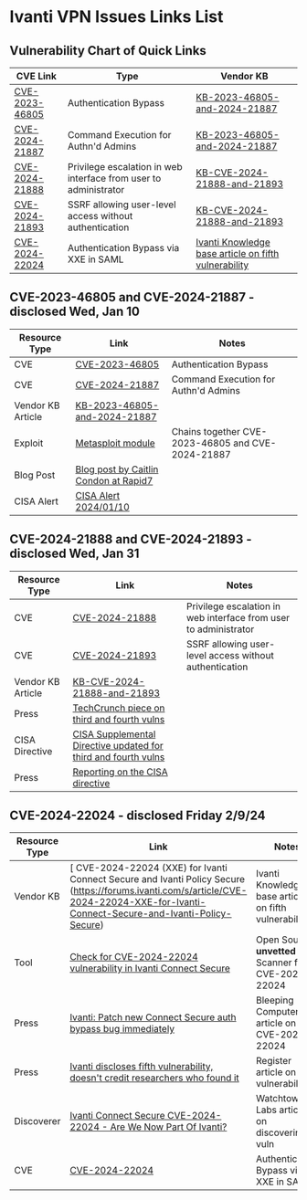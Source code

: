 # Ivanti VPN Issues Links List

## Vulnerability Chart of Quick Links

| CVE Link | Type | Vendor KB |
| -------- | ---- | --------- |
|[CVE-2023-46805](https://cve.mitre.org/cgi-bin/cvename.cgi?name=CVE-2023-4680) | Authentication Bypass | [KB-2023-46805-and-2024-21887](https://forums.ivanti.com/s/article/KB-CVE-2023-46805-Authentication-Bypass-CVE-2024-21887-Command-Injection-for-Ivanti-Connect-Secure-and-Ivanti-Policy-Secure-Gateways) | 
|[CVE-2024-21887](https://cve.mitre.org/cgi-bin/cvename.cgi?name=CVE-2024-21887) | Command Execution for Authn'd Admins | [KB-2023-46805-and-2024-21887](https://forums.ivanti.com/s/article/KB-CVE-2023-46805-Authentication-Bypass-CVE-2024-21887-Command-Injection-for-Ivanti-Connect-Secure-and-Ivanti-Policy-Secure-Gateways) | 
|[CVE-2024-21888](https://cve.mitre.org/cgi-bin/cvename.cgi?name=CVE-2024-21888) | Privilege escalation in web interface from user to administrator | [KB-CVE-2024-21888-and-21893](https://forums.ivanti.com/s/article/CVE-2024-21888-Privilege-Escalation-for-Ivanti-Connect-Secure-and-Ivanti-Policy-Secure) |
|[CVE-2024-21893](https://cve.mitre.org/cgi-bin/cvename.cgi?name=CVE-2024-21893) | SSRF allowing user-level access without authentication | [KB-CVE-2024-21888-and-21893](https://forums.ivanti.com/s/article/CVE-2024-21888-Privilege-Escalation-for-Ivanti-Connect-Secure-and-Ivanti-Policy-Secure) |
|[CVE-2024-22024](https://cve.mitre.org/cgi-bin/cvename.cgi?name=CVE-2024-22024) | Authentication Bypass via XXE in SAML | [Ivanti Knowledge base article on fifth vulnerability](https://forums.ivanti.com/s/article/CVE-2024-22024-XXE-for-Ivanti-Connect-Secure-and-Ivanti-Policy-Secure) |


## CVE-2023-46805 and CVE-2024-21887 -  disclosed Wed, Jan 10

| Resource Type        | Link                                                                            | Notes |
| -------------------- | ------------------------------------------------------------------------------- | ----- |
| CVE                  | [CVE-2023-46805](https://cve.mitre.org/cgi-bin/cvename.cgi?name=CVE-2023-4680) | Authentication Bypass |
| CVE                  | [CVE-2024-21887](https://cve.mitre.org/cgi-bin/cvename.cgi?name=CVE-2024-21887) | Command Execution for Authn'd Admins | 
| Vendor KB Article    | [KB-2023-46805-and-2024-21887](https://forums.ivanti.com/s/article/KB-CVE-2023-46805-Authentication-Bypass-CVE-2024-21887-Command-Injection-for-Ivanti-Connect-Secure-and-Ivanti-Policy-Secure-Gateways) | 
| Exploit              | [Metasploit module](http://packetstormsecurity.com/files/176668/Ivanti-Connect-Secure-Unauthenticated-Remote-Code-Execution.html) | Chains together CVE-2023-46805 and CVE-2024-21887 | 
| Blog Post            | [Blog post by Caitlin Condon at Rapid7](https://www.rapid7.com/blog/post/2024/01/11/etr-zero-day-exploitation-of-ivanti-connect-secure-and-policy-secure-gateways/) | |
| CISA Alert           | [CISA Alert 2024/01/10](https://www.cisa.gov/news-events/alerts/2024/01/10/ivanti-releases-security-update-connect-secure-and-policy-secure-gateways) ||| 


## CVE-2024-21888 and CVE-2024-21893 - disclosed Wed, Jan 31

| Resource Type        | Link                                                                            | Notes |
| -------------------- | ------------------------------------------------------------------------------- | ----- |
| CVE                  | [CVE-2024-21888](https://cve.mitre.org/cgi-bin/cvename.cgi?name=CVE-2024-21888) | Privilege escalation in web interface from user to administrator | [KB-CVE-2024-21888-and-21893](https://forums.ivanti.com/s/article/CVE-2024-21888-Privilege-Escalation-for-Ivanti-Connect-Secure-and-Ivanti-Policy-Secure) |
| CVE                  | [CVE-2024-21893](https://cve.mitre.org/cgi-bin/cvename.cgi?name=CVE-2024-21893) | SSRF allowing user-level access without authentication | 
| Vendor KB Article    | [KB-CVE-2024-21888-and-21893](https://forums.ivanti.com/s/article/CVE-2024-21888-Privilege-Escalation-for-Ivanti-Connect-Secure-and-Ivanti-Policy-Secure) | |
| Press                | [TechCrunch piece on third and fourth vulns](https://techcrunch.com/2024/01/31/ivanti-patches-two-zero-days-under-attack-but-finds-another/) ||
| CISA Directive       | [CISA Supplemental Directive updated for third and fourth vulns](https://www.cisa.gov/news-events/directives/supplemental-direction-v1-ed-24-01-mitigate-ivanti-connect-secure-and-ivanti-policy-secure) ||
| Press                | [Reporting on the CISA directive](https://therecord.media/federal-civilian-agencies-ordered-to-disconnect-at-risk-ivanti-products-cisa) ||



## CVE-2024-22024 - disclosed Friday 2/9/24

| Resource Type        | Link                                                                            | Notes |
| -------------------- | ------------------------------------------------------------------------------- | ----- |
| Vendor KB            |  [ CVE-2024-22024 (XXE) for Ivanti Connect Secure and Ivanti Policy Secure (https://forums.ivanti.com/s/article/CVE-2024-22024-XXE-for-Ivanti-Connect-Secure-and-Ivanti-Policy-Secure) | Ivanti Knowledge base article on fifth vulnerability |
| Tool                 | [ Check for CVE-2024-22024 vulnerability in Ivanti Connect Secure](https://github.com/0dteam/CVE-2024-22024/blob/main/cve_2024_22024.py) | Open Source **unvetted** Scanner for CVE-2024-22024 | 
| Press                | [ Ivanti: Patch new Connect Secure auth bypass bug immediately](https://www.bleepingcomputer.com/news/security/ivanti-patch-new-connect-secure-auth-bypass-bug-immediately/) | Bleeping Computer article on CVE-2024-22024 |
| Press                | [Ivanti discloses fifth vulnerability, doesn't credit researchers who found it](https://www.theregister.com/2024/02/09/ivanti_discloses_fifth_ics_vulnerability/) | Register article on fifth vulnerability |
| Discoverer     | [Ivanti Connect Secure CVE-2024-22024 - Are We Now Part Of Ivanti?](https://labs.watchtowr.com/are-we-now-part-of-ivanti/) | Watchtowr Labs article on discovering vuln |
| CVE                  | [CVE-2024-22024](https://cve.mitre.org/cgi-bin/cvename.cgi?name=CVE-2024-22024) | Authentication Bypass via XXE in SAML | 



